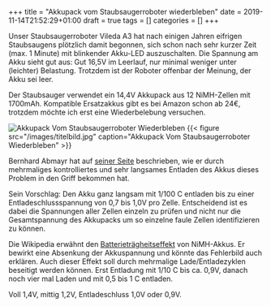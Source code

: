 +++
title = "Akkupack vom Staubsaugerroboter wiederbleben"
date = 2019-11-14T21:52:29+01:00
draft = true
tags = []
categories = []
+++

Unser Staubsaugerroboter Vileda A3 hat nach einigen Jahren eifrigen
Staubsaugens plötzlich damit begonnen, sich schon nach sehr kurzer Zeit
(max. 1 Minute) mit blinkender Akku-LED auszuschalten. Die Spannung am Akku
sieht gut aus: Gut 16,5V im Leerlauf, nur minimal weniger unter (leichter)
Belastung. Trotzdem ist der Roboter offenbar der Meinung, der Akku sei leer.

Der Staubsauger verwendet ein 14,4V Akkupack aus 12 NiMH-Zellen mit 1700mAh.
Kompatible Ersatzakkus gibt es bei Amazon schon ab 24€, trotzdem möchte ich
erst eine Wiederbelebung versuchen.

![Akkupack Vom Staubsaugerroboter Wiederbleben](/images/titelbild.jpg)
{{< figure src="/images/titelbild.jpg" caption="Akkupack Vom Staubsaugerroboter Wiederbleben" >}}

<!--more-->

Bernhard Abmayr hat auf [seiner
Seite](http://www.edv-abmayr.de/edv/service/nimh_akku/nimh_akku_reparatur.htm)
beschrieben, wie er durch mehrmaliges kontrolliertes und sehr langsames
Entladen des Akkus dieses Problem in den Griff bekommen hat.

Sein Vorschlag: Den Akku ganz langsam mit 1/100 C entladen bis zu einer
Entladeschlussspannung von 0,7 bis 1,0V pro Zelle. Entscheidend ist es dabei
die Spannungen aller Zellen einzeln zu prüfen und nicht nur die
Gesamtspannung des Akkupacks um so einzelne faule Zellen identifizieren zu
können.

Die Wikipedia erwähnt den 
[Batterieträgheitseffekt](https://de.wikipedia.org/wiki/Nickel-Metallhydrid-Akkumulator#Batterietr%C3%A4gheitseffekt)
von NiMH-Akkus. Er bewirkt eine Absenkung der Akkuspannung und könnte das
Fehlerbild auch erklären. Auch dieser Effekt soll durch mehrmalige
Lade/Entladezyklen beseitigt werden können. Erst Entladung mit 1/10 C bis
ca. 0,9V, danach noch vier mal Laden und mit 0,5 bis 1 C entladen.


Voll 1,4V, mittig 1,2V, Entladeschluss 1,0V oder 0,9V.
